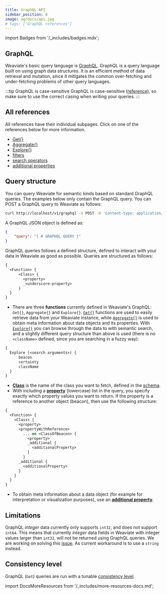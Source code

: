 ```yaml
---
title: GraphQL API
sidebar_position: 0
image: og/docs/api.jpg
# tags: ['GraphQL references']
---
```

import Badges from '/_includes/badges.mdx';

<Badges/>

## GraphQL

Weaviate's basic query language is [GraphQL](https://graphql.org/). GraphQL is a query language built on using graph data structures. It is an efficient method of data retrieval and mutation, since it mitigates the common over-fetching and under-fetching problems of other query languages.

:::tip GraphQL is case-sensitive
GraphQL is case-sensitive ([reference](https://spec.graphql.org/June2018/#sec-Names)), so make sure to use the correct casing when writing your queries.
:::

## All references

All references have their individual subpages. Click on one of the references below for more information.

- [Get{}](./get.md)
- [Aggregate{}](./aggregate.md)
- [Explore{}](./explore.md)
- [filters](./filters.md)
- [search operators](./search-operators.md)
- [additional properties](./additional-properties.md)

## Query structure

You can query Weaviate for semantic kinds based on standard GraphQL queries. The examples below only contain the GraphQL query. You can POST a GraphQL query to Weaviate as follows:

```bash
curl http://localhost/v1/graphql -X POST -H 'Content-type: application/json' -d '{GraphQL query}'
```

A GraphQL JSON object is defined as:

```json
{
    "query": "{ # GRAPHQL QUERY }"
}
```

GraphQL queries follows a defined structure, defined to interact with your data in Weaviate as good as possible. Queries are structured as follows:


```graphql
{
  <Function> {
      <Class> {
        <property>
        _<underscore-property>
      }
  }
}
```

- There are three **functions** currently defined in Weaviate's GraphQL: `Get{}`, `Aggregate{}` and `Explore{}`. [`Get{}`](./get.md) functions are used to easily retrieve data from your Weaviate instance, while [`Aggregate{}`](./aggregate.md) is used to obtain meta information about data objects and its properties. With [`Explore{}`](./explore.md) you can browse through the data to with semantic search, and a slightly different query structure than above is used (there is no `<className>` defined, since you are searching in a fuzzy way):

```graphql
{
  Explore (<search arguments>) {
      beacon
      certainty
      className
  }
}
```

- [**Class**](/developers/weaviate/more-resources/glossary.md) is the name of the class you want to fetch, defined in the [schema](../rest/schema.md).
- With including a [**property**](/developers/weaviate/more-resources/glossary.md) (lowercase) list in the query, you specify exactly which property values you want to return. If the property is a reference to another object (beacon), then use the following structure:

```graphql
{
  <Function> {
    <Class> {
      <property>
      <propertyWithReference>
        ... on <ClassOfBeacon> {
          <property>
          _additional {
            <additionalProperty>
          }
        }
      _additional {
        <additionalProperty>
      }
    }
  }
}
```

- To obtain meta information about a data object (for example for interpretation or visualization purposes), use an [**additional property**](./additional-properties.md).

## Limitations

GraphQL _integer_ data currently only supports `int32`, and does not support `int64`. This means that currently _integer_ data fields in Weaviate with integer values larger than `int32`, will not be returned using GraphQL queries. We are working on solving this [issue](https://github.com/weaviate/weaviate/issues/1563). As current workaround is to use a `string` instead.

## Consistency level

GraphQL (`Get`) queries are run with a tunable [consistency level](../../concepts/replication-architecture/consistency.md#tunable-read-consistency).


import DocsMoreResources from '/_includes/more-resources-docs.md';

<DocsMoreResources />
